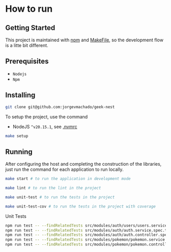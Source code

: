 # How to run

## Getting Started

This project is maintained with [npm](https://www.npmjs.com/) and [MakeFile](https://makefiletutorial.com/), so the development flow is a litte bit different.

## Prerequisites

- `Nodejs`
- `Npm`

## Installing
    
```sh
git clone git@github.com:jorgevmachado/geek-nest
```

To setup the project, use the command

- NodeJS `^v20.15.1`, see [.nvmrc](./.nvmrc)

```sh
make setup
```
## Running

After configuring the host and completing the construction of the libraries, just run the command for each application to run locally.

```sh
make start # to run the application in development mode

make lint # to run the lint in the project

make unit-test # to run the tests in the project

make unit-test-cov # to run the tests in the project with coverage
```

Unit Tests
```sh
npm run test -- --findRelatedTests src/modules/auth/users/users.service.spec.ts
npm run test -- --findRelatedTests src/modules/auth/auth.service.spec.ts
npm run test -- --findRelatedTests src/modules/auth/auth.controller.spec.ts
npm run test -- --findRelatedTests src/modules/pokemon/pokemon.service.spec.ts
npm run test -- --findRelatedTests src/modules/pokemon/pokemon.controller.spec.ts

```
